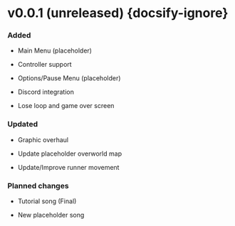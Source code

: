 # v0.0.1 (unreleased) {docsify-ignore}
### Added
- Main Menu (placeholder)

- Controller support

- Options/Pause Menu (placeholder)

- Discord integration

- Lose loop and game over screen

### Updated
- Graphic overhaul

- Update placeholder overworld map

- Update/Improve runner movement

### Planned changes
- Tutorial song (Final)

- New placeholder song

<!-- 
### Added

### Updated

### Screenshots 
-->

